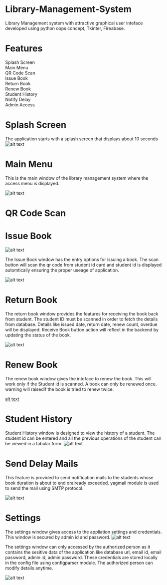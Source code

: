 # Library-Management-System

 Library Management system with attractive graphical user inteface developed using python oops concept, Tkinter, Fireabase.
 
# Features
 Splash Screen\
 Main Menu\
 QR Code Scan\
 Issue Book\
 Return Book\
 Renew Book\
 Student History\
 Notify Delay\
 Admin Access
 

# Splash Screen
The application starts with a splash screen that displays about 10 seconds
![alt text](https://github.com/Himmalay-Devulapalli/Library-Management-System/blob/main/images/splash_screen.png)

# Main Menu
This is the main window of the library management system where the access menu is displayed.

![alt text](https://github.com/Himmalay-Devulapalli/Library-Management-System/blob/main/images/Main_menu.png)

# QR Code Scan 


# Issue Book
![alt text](https://github.com/Himmalay-Devulapalli/Library-Management-System/blob/main/images/issue_book.png)

The Issue Book window has the entry options for issuing a book. The scan button will scan the qr code from student id card and student id is displayed automtically 
ensuring the proper useage of application.

![alt text](https://github.com/Himmalay-Devulapalli/Library-Management-System/blob/main/images/issue_book2.png)



# Return Book

The return book window provides the features for receiving the book back from student. The student ID must be scanned in order to fetch the details from database.
Details like issued date, return date, renew count, overdue will be displayed. Receive Book button action will reflect in the backend by updating the status of the book.

![alt text](https://github.com/Himmalay-Devulapalli/Library-Management-System/blob/main/images/return_book.png)

# Renew Book
The renew book window gives the inteface to renew the book. This will work only if the Student id is scanned. A book can only be renewed once. warning will raisedif the book is tried to renew twice.

[alt text](https://github.com/Himmalay-Devulapalli/Library-Management-System/blob/main/images/renew_book.png)

# Student History
Student History window is designed to view the history of a student. The student id can be entered and all the previous operations of the student can be viewed in a tabular form.
![alt text](https://github.com/Himmalay-Devulapalli/Library-Management-System/blob/main/images/stud_hist.png)

# Send Delay Mails
This feature is provided to send notification mails to the students whose book duration is about to end oralready exceeded. yagmail module is used to send the mail using SMTP protocol.

![alt text](https://github.com/Himmalay-Devulapalli/Library-Management-System/blob/main/images/mails.png)

# Settings
The settings window gives access to the appliation settings and credentials. This window is secured by admin id and password.
![alt text](https://github.com/Himmalay-Devulapalli/Library-Management-System/blob/main/images/settings.png)

The settings window can only accessed by the authorized person as it contains the sesitive data of the application like database url, email id, email password, admin id, admin password. These credentials are stored locally in the config file using configparser module. The authorized person can modify details anytime.

![alt text](https://github.com/Himmalay-Devulapalli/Library-Management-System/blob/main/images/settings2.png)


